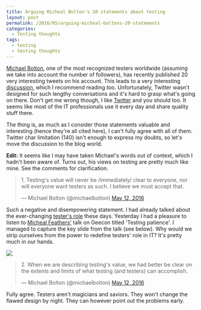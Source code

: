 ```yaml
---
title: Arguing Micheal Bolton's 20 statements about testing
layout: post
permalink: /2016/05/arguing-micheal-boltons-20-statements
categories:
  - Testing thoughts
tags:
  - testing
  - testing thoughts 
---
```


[Michael Bolton](https://twitter.com/michaelbolton/), one of the most recognized testers worldwide (assuming we take into account the number of followers), has recently published 20 very interesting tweets on his account. This leads to a very interesting [discussion](https://twitter.com/michaelbolton/status/730748174734901248), which I recommend reading too. Unfortunately, Twitter wasn't designed for such lengthy conversations and it's hard to grasp what's going on there. Don't get me wrong though, I like [Twitter](https://twitter.com/s_radzyminski) and you should too. It seems like most of the IT professionals use it every day and share quality stuff there.

The thing is, as much as I consider those statements valuable and interesting (hence they're all cited here), I can't fully agree with all of them. Twitter char limitation (140) isn't enough to express my doubts, so let's move the discussion to the blog world.

**Edit:** It seems like I may have taken Michael's words out of context, which I hadn't been aware of. Turns out, his views on testing are pretty much like mine. See the comments for clarification.

> 1\. Testing's value will never be /immediately/ clear to everyone, nor will everyone want testers as such. I believe we must accept that.
> 
> — Michael Bolton (@michaelbolton) [May 12, 2016](https://twitter.com/michaelbolton/status/730748174734901248)

Such a negative and disempowering statement. I had already talked about the ever-changing [tester's role](http://awesome-testing.blogspot.com/2016/02/dos-and-donts-for-testers-2016-edition.html) these days. Yesterday I had a pleasure to listen to [Micheal Feathers'](https://twitter.com/mfeathers) talk on Geecon titled 'Testing patience'. I managed to capture the key slide from the talk (see below). Why would we strip ourselves from the power to redefine testers' role in IT? It's pretty much in our hands.

![](/images/blog/IMG_0098-2.JPG)

> 2\. When we are describing testing's value, we had better be clear on the extents and limits of what testing (and testers) can accomplish.
> 
> — Michael Bolton (@michaelbolton) [May 12, 2016](https://twitter.com/michaelbolton/status/730749931439423488)

Fully agree. Testers aren't magicians and saviors. They won't change the flawed design by night. They can however point out the problems early.
